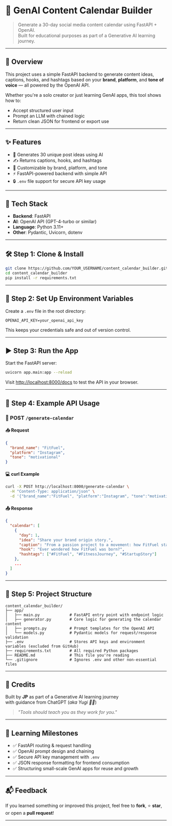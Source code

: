 # 📅 GenAI Content Calendar Builder

> Generate a 30-day social media content calendar using FastAPI + OpenAI.  
> Built for educational purposes as part of a Generative AI learning journey.

---

## 🚀 Overview

This project uses a simple FastAPI backend to generate content ideas, captions, hooks, and hashtags based on your **brand**, **platform**, and **tone of voice** — all powered by the OpenAI API.

Whether you're a solo creator or just learning GenAI apps, this tool shows how to:

- Accept structured user input  
- Prompt an LLM with chained logic  
- Return clean JSON for frontend or export use  

---

## ✨ Features

- 🧠 Generates 30 unique post ideas using AI  
- ✍️ Returns captions, hooks, and hashtags  
- 🎯 Customizable by brand, platform, and tone  
- ⚡ FastAPI-powered backend with simple API  
- 🔒 `.env` file support for secure API key usage  

---

## 🧰 Tech Stack

- **Backend**: FastAPI  
- **AI**: OpenAI API (GPT-4-turbo or similar)  
- **Language**: Python 3.11+  
- **Other**: Pydantic, Uvicorn, dotenv  

---

## 🛠 Step 1: Clone & Install

```bash
git clone https://github.com/YOUR_USERNAME/content_calendar_builder.git
cd content_calendar_builder
pip install -r requirements.txt
```

---

## 🔑 Step 2: Set Up Environment Variables

Create a `.env` file in the root directory:

```env
OPENAI_API_KEY=your_openai_api_key
```

This keeps your credentials safe and out of version control.

---

## ▶️ Step 3: Run the App

Start the FastAPI server:

```bash
uvicorn app.main:app --reload
```

Visit [http://localhost:8000/docs](http://localhost:8000/docs) to test the API in your browser.

---

## 🧪 Step 4: Example API Usage

### 🔗 POST `/generate-calendar`

#### 📥 Request

```json
{
  "brand_name": "FitFuel",
  "platform": "Instagram",
  "tone": "motivational"
}
```

#### 💻 curl Example

```bash
curl -X POST http://localhost:8000/generate-calendar \
  -H "Content-Type: application/json" \
  -d '{"brand_name":"FitFuel", "platform":"Instagram", "tone":"motivational"}'
```

#### 📤 Response

```json
{
  "calendar": [
    {
      "day": 1,
      "idea": "Share your brand origin story.",
      "caption": "From a passion project to a movement: how FitFuel started 💪 #FoundersStory #FitFuel",
      "hook": "Ever wondered how FitFuel was born?",
      "hashtags": ["#FitFuel", "#FitnessJourney", "#StartupStory"]
    },
    ...
  ]
}
```

---

## 🧱 Step 5: Project Structure

```
content_calendar_builder/
├── app/
│   ├── main.py             # FastAPI entry point with endpoint logic
│   ├── generator.py        # Core logic for generating the calendar content
│   ├── prompts.py          # Prompt templates for the OpenAI API
│   └── models.py           # Pydantic models for request/response validation
├── .env                    # Stores API keys and environment variables (excluded from GitHub)
├── requirements.txt        # All required Python packages
├── README.md               # This file you're reading
└── .gitignore              # Ignores .env and other non-essential files
```

---

## 🙌 Credits

Built by **JP** as part of a Generative AI learning journey  
with guidance from ChatGPT (*aka Yugi 🧠✨*)

> *"Tools should teach you as they work for you."*

---

## 🧠 Learning Milestones

- ✅ FastAPI routing & request handling  
- ✅ OpenAI prompt design and chaining  
- ✅ Secure API key management with `.env`  
- ✅ JSON response formatting for frontend consumption  
- ✅ Structuring small-scale GenAI apps for reuse and growth

---

## 📬 Feedback

If you learned something or improved this project, feel free to **fork**, ⭐ **star**, or open a **pull request**!

---



